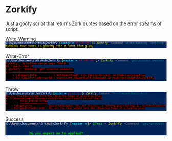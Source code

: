 # Zorkify

Just a goofy script that returns Zork quotes based on the error streams of script:

Write-Warning
![Write-Warning](https://github.com/FooBartn/Zorkify/blob/master/Media/zorkify-write-warning.PNG)

Write-Error
![Write-Error](https://github.com/FooBartn/Zorkify/blob/master/Media/zorkify-write-error.PNG)

Throw
![Throw](https://github.com/FooBartn/Zorkify/blob/master/Media/zorkify-throw.PNG)

Success
![Success](https://github.com/FooBartn/Zorkify/blob/master/Media/zorkify-success.png)
